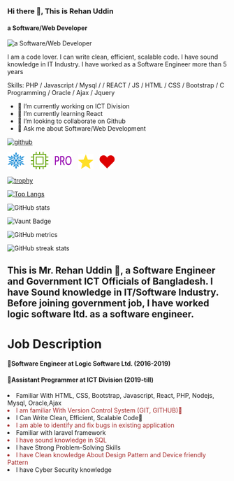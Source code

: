 ### Hi there 👋, This is Rehan Uddin
#### a Software/Web Developer
![a Software/Web Developer](https://file-chittagong.portal.gov.bd/uploads/5c36ad4a-7a54-44d6-bc67-37e132cfbe46//642/28c/426/64228c426caf0228279584.jpg)

I am a code lover. I can write clean, efficient, scalable code. I have sound knowledge in IT Industry. I have worked as a Software Engineer more than 5 years

Skills: PHP / Javascript / Mysql /  / REACT / JS / HTML / CSS / Bootstrap / C Programming / Oracle / Ajax / Jquery

- 🔭 I’m currently working on ICT Division 
- 🌱 I’m currently learning React 
- 👯 I’m looking to collaborate on Github 
- 💬 Ask me about Software/Web Development 


[<img src='https://cdn.jsdelivr.net/npm/simple-icons@3.0.1/icons/github.svg' alt='github' height='40'>](https://github.com/rehanuddin1991)  

<a href='https://archiveprogram.github.com/'><img src='https://raw.githubusercontent.com/acervenky/animated-github-badges/master/assets/acbadge.gif' width='40' height='40'></a> <a href='https://docs.github.com/en/developers'><img src='https://raw.githubusercontent.com/acervenky/animated-github-badges/master/assets/devbadge.gif' width='40' height='40'></a> <a href='https://github.com/pricing'><img src='https://raw.githubusercontent.com/acervenky/animated-github-badges/master/assets/pro.gif' width='40' height='40'></a> <a href='https://stars.github.com/'><img src='https://raw.githubusercontent.com/acervenky/animated-github-badges/master/assets/starbadge.gif' width='35' height='35'></a> <a href='https://docs.github.com/en/github/supporting-the-open-source-community-with-github-sponsors'><img src='https://raw.githubusercontent.com/acervenky/animated-github-badges/master/assets/sponsorbadge.gif' width='35' height='35'></a> 

[![trophy](https://github-profile-trophy.vercel.app/?username=rehanuddin1991)](https://github.com/ryo-ma/github-profile-trophy)

[![Top Langs](https://github-readme-stats.vercel.app/api/top-langs/?username=rehanuddin1991)](https://github.com/anuraghazra/github-readme-stats)

![GitHub stats](https://github-readme-stats.vercel.app/api?username=rehanuddin1991&show_icons=true)  

![Vaunt Badge](https://api.vaunt.dev/v1/github/entities/rehanuddin1991/contributions?format=svg&private=false)  

![GitHub metrics](https://metrics.lecoq.io/rehanuddin1991)  

![GitHub streak stats](https://streak-stats.demolab.com/?user=rehanuddin1991)  



<h2> This is Mr. Rehan Uddin
🥰, a Software Engineer and Government ICT Officials of Bangladesh. I have Sound knowledge in IT/Software Industry. Before joining government job, I have worked logic software ltd. as a software engineer. <h2>  
<h1>Job Description</h1>
            <h4>
🥰Software Engineer at Logic Software Ltd. (2016-2019)</h4>
            <h4> 
🥰Assistant Programmer at ICT Division (2019-till)</h4>

<li>Familiar With HTML, CSS, Bootstrap, Javascript, React, PHP, Nodejs, Mysql, Oracle,Ajax</li>
                <li style="color:brown;">I am familiar With Version Control System (GIT, GITHUB)🤍</li>
                <li>I Can Write Clean, Efficient, Scalable Code🤍</li>
                <li style="color:brown;">I am able to identify and fix bugs in existing application</li>
                <li>Familiar with laravel framework</li>
                <li style="color:brown;">I have sound knowledge in SQL</li>
                <li>I have Strong Problem-Solving Skills</li>
                <li style="color:brown;">I have Clean knowledge About Design Pattern and Device friendly Pattern</li>
                <li>I have Cyber Security knowledge</li>
